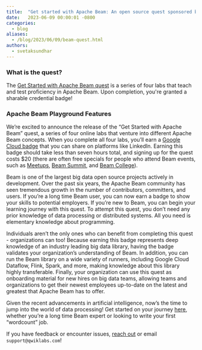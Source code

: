 ```yaml
---
title:  "Get started with Apache Beam: An open source quest sponsored by Google Cloud"
date:   2023-06-09 00:00:01 -0800
categories:
  - blog
aliases:
  - /blog/2023/06/09/beam-quest.html
authors:
  - svetaksundhar
---
```

<!--
Licensed under the Apache License, Version 2.0 (the "License");
you may not use this file except in compliance with the License.
You may obtain a copy of the License at
http://www.apache.org/licenses/LICENSE-2.0
Unless required by applicable law or agreed to in writing, software
distributed under the License is distributed on an "AS IS" BASIS,
WITHOUT WARRANTIES OR CONDITIONS OF ANY KIND, either express or implied.
See the License for the specific language governing permissions and
limitations under the License.
-->

### **What is the quest?**
The [Get Started with Apache Beam quest](https://www.cloudskillsboost.google/quests/310) is a series of four labs that teach and test proficiency in Apache Beam. Upon completion, you're granted a sharable credential badge!


### **Apache Beam Playground Features**

We’re excited to announce the release of the “Get Started with Apache Beam” quest, a series of four online labs that venture into different Apache Beam concepts. When you complete all four labs, you’ll earn a [Google Cloud badge](https://www.cloudskillsboost.google/quests/310) that you can share on platforms like LinkedIn. Earning this badge should take less than seven hours total, and signing up for the quest costs $20 (there are often free specials for people who attend Beam events, such as [Meetups](https://www.meetup.com/topics/apache-beam/), [Beam Summit](https://beamsummit.org/), and [Beam College](https://beamcollege.dev/)).

Beam is one of the largest big data open source projects actively in development. Over the past six years, the Apache Beam community has seen tremendous growth in the number  of contributors, committers, and users. If you’re a long time Beam user, you can now earn a badge to show your skills to potential employers. If you’re new to Beam, you can begin your learning journey with this quest. To attempt this quest, you don’t need any prior knowledge of data processing or distributed systems. All you need is elementary knowledge about programming.

Individuals aren’t the only ones who can benefit from completing this quest -  organizations can too! Because earning this badge represents deep knowledge of an industry leading big data library, having the badge validates your organization’s understanding of Beam. In addition, you can run the Beam library on a wide variety of runners, including Google Cloud Dataflow, Flink, Spark, and more, making knowledge about this library highly transferable. Finally, your organization can use this quest as onboarding material for new hires on big data teams, allowing teams and organizations to get their newest employees up-to-date on the latest and greatest that Apache Beam has to offer.

Given the recent advancements in artificial intelligence, now’s the time to jump into the world of data processing! Get started on your journey [here](https://www.cloudskillsboost.google/quests/310), whether you’re a long time Beam expert or looking to write your first “wordcount” job.

If you have feedback or encounter issues, [reach out](/community/contact-us) or email `support@qwiklabs.com`!
